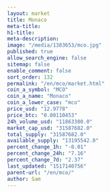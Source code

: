 ```yaml
---
layout: market
title: Monaco
meta-title: 
h1-title: 
meta-description: 
image: "/media/1383653/mco.jpg"
published: true
allow_search_engine: false
sitemap: false
enable_comment: false
sort_order: 132
permalink: "/en/mco/market.html"
coin_a_symbol: "MCO"
coin_a_name: "Monaco"
coin_a_lower_case: "mco"
price_usd: "12.9778"
price_btc: "0.00110453"
24h_volume_usd: "11863300.0"
market_cap_usd: "31587682.0"
total_supply: "31587682.0"
available_supply: "13195542.0"
percent_change_1h: "-0.01"
percent_change_24h: "7.16"
percent_change_7d: "2.37"
last_updated: "1517140756"
parent-url: "/en/mco/"
author: Sam
---
```


